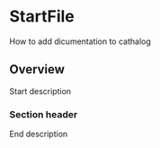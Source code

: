 # StartFile

How to add dicumentation to cathalog

## Overview

Start description

### Section header

End description

